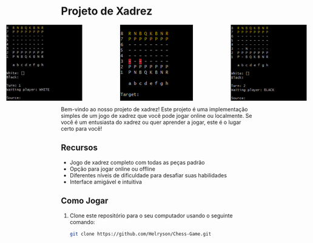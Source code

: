 # Projeto de Xadrez

<div style="display: flex; justify-content: center;">
  <img src="imagens/xadrez.jpg" alt="Imagem 1" style="width: 200px; height: auto; margin-right: 100px;">
  <img src="imagens/xadrez1.png" alt="Imagem 2" style="width: 200px; height: auto; margin-right: 100px;">
  <img src="imagens/xadrez2.png" alt="Imagem 3" style="width: 200px; height: auto; margin-right: 0;">
</div>

Bem-vindo ao nosso projeto de xadrez! Este projeto é uma implementação simples de um jogo de xadrez que você pode jogar online ou localmente. Se você é um entusiasta do xadrez ou quer aprender a jogar, este é o lugar certo para você!

## Recursos

- Jogo de xadrez completo com todas as peças padrão
- Opção para jogar online ou offline
- Diferentes níveis de dificuldade para desafiar suas habilidades
- Interface amigável e intuitiva

## Como Jogar

1. Clone este repositório para o seu computador usando o seguinte comando:

   ```bash
   git clone https://github.com/Helryson/Chess-Game.git
